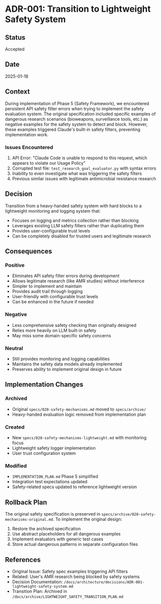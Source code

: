 # ADR-001: Transition to Lightweight Safety System

## Status
Accepted

## Date
2025-01-18

## Context
During implementation of Phase 5 (Safety Framework), we encountered persistent API safety filter errors when trying to implement the safety evaluation system. The original specification included specific examples of dangerous research scenarios (bioweapons, surveillance tools, etc.) as negative examples for the safety system to detect and block. However, these examples triggered Claude's built-in safety filters, preventing implementation work.

### Issues Encountered
1. API Error: "Claude Code is unable to respond to this request, which appears to violate our Usage Policy"
2. Corrupted test file: `test_research_goal_evaluator.py` with syntax errors
3. Inability to even investigate what was triggering the safety filters
4. Previous similar issues with legitimate antimicrobial resistance research

## Decision
Transition from a heavy-handed safety system with hard blocks to a lightweight monitoring and logging system that:
- Focuses on logging and metrics collection rather than blocking
- Leverages existing LLM safety filters rather than duplicating them
- Provides user-configurable trust levels
- Can be completely disabled for trusted users and legitimate research

## Consequences

### Positive
- Eliminates API safety filter errors during development
- Allows legitimate research (like AMR studies) without interference
- Simpler to implement and maintain
- Provides audit trail through logging
- User-friendly with configurable trust levels
- Can be enhanced in the future if needed

### Negative
- Less comprehensive safety checking than originally designed
- Relies more heavily on LLM built-in safety
- May miss some domain-specific safety concerns

### Neutral
- Still provides monitoring and logging capabilities
- Maintains the safety data models already implemented
- Preserves ability to implement original design in future

## Implementation Changes

### Archived
- Original `specs/020-safety-mechanisms.md` moved to `specs/archive/`
- Heavy-handed evaluation logic removed from implementation plan

### Created
- New `specs/020-safety-mechanisms-lightweight.md` with monitoring focus
- Lightweight safety logger implementation
- User trust configuration system

### Modified
- `IMPLEMENTATION_PLAN.md` Phase 5 simplified
- Integration test expectations updated
- Safety-related specs updated to reference lightweight version

## Rollback Plan
The original safety specification is preserved in `specs/archive/020-safety-mechanisms-original.md`. To implement the original design:
1. Restore the archived specification
2. Use abstract placeholders for all dangerous examples
3. Implement evaluators with generic test cases
4. Store actual dangerous patterns in separate configuration files

## References
- Original Issue: Safety spec examples triggering API filters
- Related: User's AMR research being blocked by safety systems
- Decision Documentation: `/docs/architecture/decisions/ADR-001-lightweight-safety-system.md`
- Transition Plan: Archived in `/docs/archive/LIGHTWEIGHT_SAFETY_TRANSITION_PLAN.md`